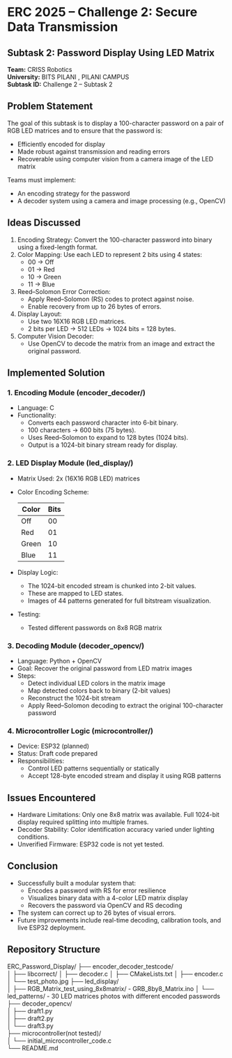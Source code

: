 # ERC 2025 – Challenge 2: Secure Data Transmission
## Subtask 2: Password Display Using LED Matrix
**Team:** CRISS Robotics  
**University:** BITS PILANI , PILANI CAMPUS   
**Subtask ID:** Challenge 2 – Subtask 2

## Problem Statement

The goal of this subtask is to display a 100-character password on a pair of RGB LED matrices and to ensure that the password is:
- Efficiently encoded for display
- Made robust against transmission and reading errors
- Recoverable using computer vision from a camera image of the LED matrix

Teams must implement:
- An encoding strategy for the password
- A decoder system using a camera and image processing (e.g., OpenCV)

## Ideas Discussed

1. Encoding Strategy: Convert the 100-character password into binary using a fixed-length format.
2. Color Mapping: Use each LED to represent 2 bits using 4 states:
   - 00 → Off  
   - 01 → Red  
   - 10 → Green  
   - 11 → Blue  
3. Reed–Solomon Error Correction:
   - Apply Reed–Solomon (RS) codes to protect against noise.
   - Enable recovery from up to 26 bytes of errors.
4. Display Layout:
   - Use two 16X16 RGB LED matrices.
   - 2 bits per LED → 512 LEDs → 1024 bits = 128 bytes.
5. Computer Vision Decoder:
   - Use OpenCV to decode the matrix from an image and extract the original password.

## Implemented Solution

### 1. Encoding Module (encoder_decoder/)

- Language: C 
- Functionality:  
   - Converts each password character into 6-bit binary.
   - 100 characters → 600 bits (75 bytes).
   - Uses Reed–Solomon to expand to 128 bytes (1024 bits).
   - Output is a 1024-bit binary stream ready for display.

### 2. LED Display Module (led_display/)

- Matrix Used: 2x (16X16 RGB LED) matrices  
- Color Encoding Scheme:

  | Color | Bits |
  |-------|------|
  | Off   | 00   |
  | Red   | 01   |
  | Green | 10   |
  | Blue  | 11   |

- Display Logic:
   - The 1024-bit encoded stream is chunked into 2-bit values.
   - These are mapped to LED states.
   - Images of 44 patterns generated for full bitstream visualization.
     
- Testing:
   - Tested different passwords on 8x8 RGB matrix 

### 3. Decoding Module (decoder_opencv/)

- Language: Python + OpenCV  
- Goal: Recover the original password from LED matrix images  
- Steps:
   - Detect individual LED colors in the matrix image
   - Map detected colors back to binary (2-bit values)
   - Reconstruct the 1024-bit stream
   - Apply Reed–Solomon decoding to extract the original 100-character password

### 4. Microcontroller Logic (microcontroller/)

- Device: ESP32 (planned)
- Status: Draft code prepared  
- Responsibilities:
   - Control LED patterns sequentially or statically
   - Accept 128-byte encoded stream and display it using RGB patterns

## Issues Encountered

- Hardware Limitations: Only one 8x8 matrix was available. Full 1024-bit display required splitting into multiple frames.
- Decoder Stability: Color identification accuracy varied under lighting conditions.
- Unverified Firmware: ESP32 code is not yet tested.

## Conclusion

- Successfully built a modular system that:
   - Encodes a password with RS for error resilience  
   - Visualizes binary data with a 4-color LED matrix display  
   - Recovers the password via OpenCV and RS decoding  
- The system can correct up to 26 bytes of visual errors.
- Future improvements include real-time decoding, calibration tools, and live ESP32 deployment.

## Repository Structure

ERC_Password_Display/
├── encoder_decoder_testcode/        
│   ├── libcorrect/ 
│   ├── decoder.c
│   ├── CMakeLists.txt
│   ├── encoder.c
│   └── test_photo.jpg
├── led_display/            
│   ├── RGB_Matrix_test_using_8x8matrix/ - GRB_8by8_Matrix.ino
│   └── led_patterns/  - 30 LED matrices photos with different encoded passwords
├── decoder_opencv/         
│   ├── draft1.py  
│   ├── draft2.py  
│   └── draft3.py  
├── microcontroller(not tested)/        
│   └── initial_microcontroller_code.c  
└── README.md

